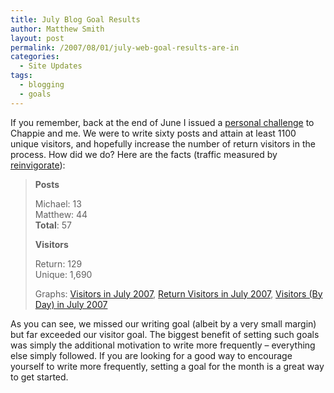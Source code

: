 ```yaml
---
title: July Blog Goal Results
author: Matthew Smith
layout: post
permalink: /2007/08/01/july-web-goal-results-are-in
categories:
  - Site Updates
tags:
  - blogging
  - goals
---
```

If you remember, back at the end of June I issued a [personal challenge][1] to Chappie and me. We were to write sixty posts and attain at least 1100 unique visitors, and hopefully increase the number of return visitors in the process. How did we do? Here are the facts (traffic measured by [reinvigorate][2]):

> **Posts**
> 
> Michael: 13  
> Matthew: 44  
> **Total**: 57
> 
> **Visitors**
> 
> Return: 129  
> Unique: 1,690
> 
> Graphs: <a href="http://archive.digivation.net/2007/08/01/july-web-goal-results-are-in/visitors-in-july-2007/" rel="attachment wp-att-391" title="Visitors in July 2007">Visitors in July 2007</a>, <a href="http://archive.digivation.net/2007/08/01/july-web-goal-results-are-in/return-visitors-in-july-2007/" rel="attachment wp-att-390" title="Return Visitors in July 2007">Return Visitors in July 2007</a>, <a href="http://archive.digivation.net/2007/08/01/july-web-goal-results-are-in/visitors-by-day-in-july-2007/" rel="attachment wp-att-392" title="Visitors (By Day) in July 2007">Visitors (By Day) in July 2007</a>

As you can see, we missed our writing goal (albeit by a very small margin) but far exceeded our visitor goal. The biggest benefit of setting such goals was simply the additional motivation to write more frequently &#8211; everything else simply followed. If you are looking for a good way to encourage yourself to write more frequently, setting a goal for the month is a great way to get started.

 [1]: http://archive.digivation.net/2007/06/25/july-goals/
 [2]: http://reinvigorate.net
